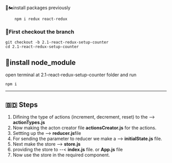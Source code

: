 🎁🏍️install packages previously

        npm i redux react-redux

### 🎁First checkout the branch

    git checkout -b 2.1-react-redux-setup-counter
    cd 2.1-react-redux-setup-counter
## 🎁install node_module
open terminal at 2.1-react-redux-setup-counter folder and run

    npm i
---

##  🇧🇩 Steps

1.  Difining the type of actions (increment, decrement, reset) to the --> **actionTypes.js**
2.  Now making the acton creator file **actionsCreator.js** for the actions.
3.  Settting up the -->  **reducer.js**file
4.  For sending the parameter to reducer we make a --> **initialState.js** file.
5.  Next make the store --> **store.js**
6.  providing the store to --< **index.js** file. or **App.js** file
7.  Now use the store in the required component.
